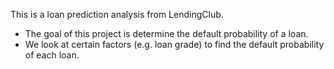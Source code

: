 This is a loan prediction analysis from LendingClub.
- The goal of this project is determine the default probability of a loan.
- We look at certain factors (e.g. loan grade) to find the default probability of each loan.
